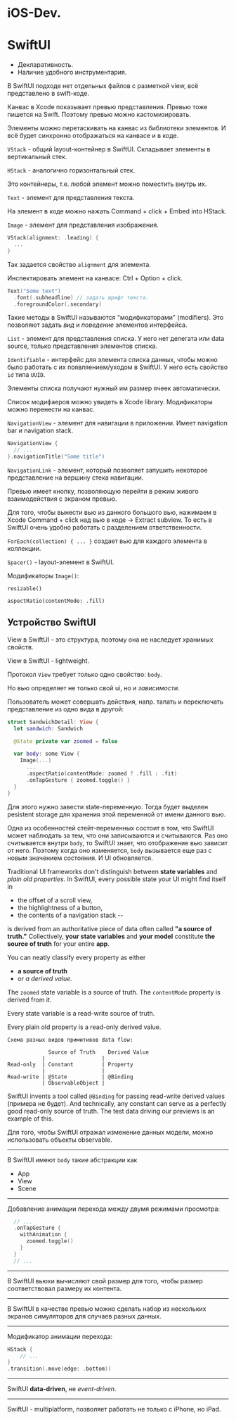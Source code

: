 # iOS-Dev. 

# SwiftUI

* Декларативность.
* Наличие удобного инструментария.

В SwiftUI подходе нет отдельных файлов с разметкой view, всё представлено в swift-коде.

Канвас в Xcode показывает превью представления. Превью тоже пишется на Swift. Поэтому превью можно кастомизировать.

Элементы можно перетаскивать на канвас из библиотеки элементов. И всё будет синхронно отображаться на канвасе и в коде.

`VStack` - общий layout-контейнер в SwiftUI. Складывает элементы в вертикальный стек.

`HStack` - аналогично горизонтальный стек.

Это контейнеры, т.е. любой элемент можно поместить внутрь их.

`Text` - элемент для представления текста.

На элемент в коде можно нажать Command + click + Embed into HStack.

`Image` - элемент для представления изображения.

```swift
VStack(alignment: .leading) {
  ...
}
```

Так задается свойство `alignment` для элемента.

Инспектировать элемент на канвасе: Ctrl + Option + click.

```swift
Text("Some text")
  .font(.subheadline) // задать шрифт текста.
  .foregroundColor(.secondary)
```

Такие методы в SwiftUI называются "модификаторами" (modifiers). Это позволяют задать _вид_ и _поведение_ элементов интерфейса.

`List` - элемент для представления списка. У него нет делегата или data source, только представления элементов списка.

`Identifiable` - интерфейс для элемента списка данных, чтобы можно было работать с их появляением/уходом в SwiftUI. У него есть свойство `id` типа `UUID`.

Элементы списка получают нужный им размер ячеек автоматически.

Список модифаеров можно увидеть в Xcode library. Модификаторы можно перенести на канвас.

`NavigationView` - элемент для навигации в приложении. Имеет navigation bar и navigation stack.

```swift
NavigationView {
  // ... 
}.navigationTitle("Some title")
```

`NavigationLink` - элемент, который позволяет запушить некоторое представление на вершину стека навигации.

Превью имеет кнопку, позволяющую перейти в режим живого взаимодействия с экраном превью.

Для того, чтобы вынести вью из данного большого вью, нажимаем в Xcode Command + click над вью в коде -> Extract subview. То есть в SwiftUI очень удобно работать с разделением ответственности.

`ForEach(collection) { ... }` создает вью для каждого элемента в коллекции.

`Spacer()` - layout-элемент в SwiftUI.

Модификаторы `Image()`:

`resizable()`

`aspectRatio(contentMode: .fill)`

## Устройство SwiftUI

View в SwiftUI - это структура, поэтому она не наследует хранимых свойств.

View в SwiftUI - lightweight.

Протокол `View` требует только одно свойство: `body`.

Но вью определяет не только свой ui, но и _зависимости_.

Пользователь может совершать действия, напр. тапать и переключать представление из одно вида в другой:

```swift
struct SandwichDetail: View {
  let sandwich: Sandwich

  @State private var zoomed = false

  var body: some View {
    Image(...)
      ...
      .aspectRatio(contentMode: zoomed ? .fill : .fit)
      .onTapGesture { zoomed.toggle() }
  }
}
```

Для этого нужно завести state-переменную. Тогда будет выделен pesistent storage для хранения этой переменной от имени данного вью.

Одна из особенностей стейт-переменных состоит в том, что SwiftUI может наблюдать за тем, что они записываются и считываются. Раз оно считывается внутри `body`, то SwiftUI знает, что отображение вью зависит от него. Поэтому когда оно изменяется, `body` вызывается еще раз с новым значением состояния. И UI обновляется.

Traditional UI frameworks don't distinguish between __state variables__ and _plain old properties_. In SwiftUI, every possible state your UI might find itself in

* the offset of a scroll view, 
* the highlightness of a button, 
* the contents of a navigation stack -- 

is derived from an authoritative piece of data often called __"a source of truth."__ Collectively, __your state variables__ and __your model__ constitute __the source of truth__ for your entire __app__.

You can neatly classify every property as either 

* __a source of truth__
* or _a derived value_. 

The `zoomed` state variable is a source of truth. The `contentMode` property is derived from it.

Every state variable is a read-write source of truth. 

Every plain old property is a read-only derived value. 

```
Схема разных видов примитивов data flow:

             Source of Truth    Derived Value
           |                  |
Read-only  | Constant         | Property
           |                  |
Read-write | @State           | @Binding
           | ObservableObject |
```

SwiftUI invents a tool called `@Binding` for passing read-write derived values (примера не будет). And technically, any constant can serve as a perfectly good read-only source of truth. The test data driving our previews is an example of this.

Для того, чтобы SwiftUI отражал изменение данных модели, можно использовать объекты observable.

---

В SwiftUI имеют `body` такие абстракции как

* App
* View
* Scene

---

Добавление анимации перехода между двумя режимами просмотра: 

```swift
  // ...
  .onTapGesture {
    withAnimation {
      zoomed.toggle()
    }
  }
  // ...
```

---

В SwiftUI вьюхи вычисляют свой размер для того, чтобы размер соответствовал размеру их контента.

---

В SwiftUI в качестве превью можно сделать набор из нескольких экранов симуляторов для случаев разных данных.

---

Модификатор анимации перехода:

```swift
HStack {
    // ...
}
.transition(.move(edge: .bottom))
```

---

SwiftUI __data-driven__, не _event-driven_.

---

SwiftUI - multiplatform, позволяет работать не только с iPhone, но iPad.

